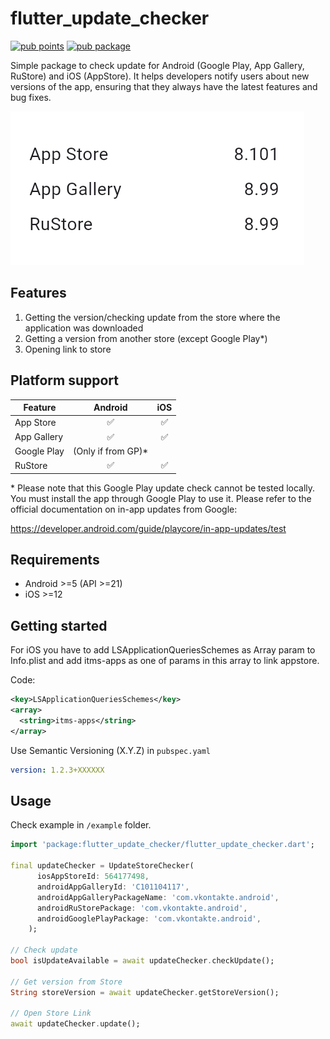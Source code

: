 <!--
This README describes the package. If you publish this package to pub.dev,
this README's contents appear on the landing page for your package.

For information about how to write a good package README, see the guide for
[writing package pages](https://dart.dev/guides/libraries/writing-package-pages).

For general information about developing packages, see the Dart guide for
[creating packages](https://dart.dev/guides/libraries/create-library-packages)
and the Flutter guide for
[developing packages and plugins](https://flutter.dev/developing-packages).
-->

# flutter_update_checker

[![pub points](https://img.shields.io/pub/points/flutter_update_checker?color=2E8B57&label=pub%20points)](https://pub.dev/packages/flutter_update_checker/score)
[![pub package](https://img.shields.io/pub/v/flutter_update_checker.svg)](https://pub.dev/packages/flutter_update_checker)

Simple package to check update for Android (Google Play, App Gallery, RuStore) and iOS (AppStore).
It helps developers notify users about new versions of the app, ensuring that they always have the latest features and bug fixes.

![version info](./other/docs/images/image1.png)

## Features

1. Getting the version/checking update from the store where the application was downloaded  
1. Getting a version from another store (except Google Play*)
1. Opening link to store

## Platform support

| Feature                        | Android           | iOS |
| ------------------------------ | :---------------: | :-: |
| App Store                      | ✅                | ✅  |
| App Gallery                    | ✅                | ✅  |
| Google Play                    | (Only if from GP)* |   |
| RuStore                        | ✅                | ✅  |

\* Please note that this Google Play update check cannot be tested locally. You must install the app through Google Play to use it. Please refer to the official documentation on in-app updates from Google:

https://developer.android.com/guide/playcore/in-app-updates/test

## Requirements
* Android >=5 (API >=21)
* iOS >=12

## Getting started

For iOS you have to add LSApplicationQueriesSchemes as Array param to Info.plist and add itms-apps as one of params in this array to link appstore.

Code:
```xml
<key>LSApplicationQueriesSchemes</key>
<array>
  <string>itms-apps</string>
</array>
```

Use Semantic Versioning (X.Y.Z) in `pubspec.yaml`
```yaml
version: 1.2.3+XXXXXX
```


## Usage

Check example
in `/example` folder.

```dart
import 'package:flutter_update_checker/flutter_update_checker.dart';

final updateChecker = UpdateStoreChecker(
      iosAppStoreId: 564177498,
      androidAppGalleryId: 'C101104117',
      androidAppGalleryPackageName: 'com.vkontakte.android',
      androidRuStorePackage: 'com.vkontakte.android',
      androidGooglePlayPackage: 'com.vkontakte.android',
    );

// Check update
bool isUpdateAvailable = await updateChecker.checkUpdate();

// Get version from Store
String storeVersion = await updateChecker.getStoreVersion();

// Open Store Link
await updateChecker.update();
```